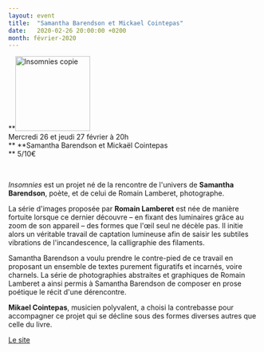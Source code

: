 ```yaml
---
layout: event
title:  "Samantha Barendson et Mickael Cointepas"
date:   2020-02-26 20:00:00 +0200
month: février-2020
---
```

**<img class=" size-thumbnail wp-image-7339 alignleft" src="http://localhost/wpagendarts/wp-content/uploads/2019/11/insomnies-copie.jpg?w=150" alt="Insomnies copie" width="150" height="150" srcset="http://localhost/wpagendarts/wp-content/uploads/2019/11/insomnies-copie.jpg 756w, http://localhost/wpagendarts/wp-content/uploads/2019/11/insomnies-copie-300x300.jpg 300w, http://localhost/wpagendarts/wp-content/uploads/2019/11/insomnies-copie-150x150.jpg 150w" sizes="(max-width: 150px) 100vw, 150px" />  
Mercredi 26 et jeudi 27 février à 20h  
** **Samantha Barendson et Mickaël Cointepas  
** <span style="font-weight:400;">5/10€</span>

&nbsp;

_<span style="font-weight:400;">Insomnies</span>_ <span style="font-weight:400;">est un projet né de la rencontre de l'univers de <strong>Samantha Barendson</strong>, poète, et de celui de Romain Lamberet, photographe.</span>

<span style="font-weight:400;">La série d'images proposée par <strong>Romain Lamberet</strong> est née de manière fortuite lorsque ce dernier découvre – en fixant des luminaires grâce au zoom de son appareil – des formes que l'œil seul ne décèle pas. Il initie alors un véritable travail de captation lumineuse afin de saisir les subtiles vibrations de l'incandescence, la calligraphie des filaments.</span>

<span style="font-weight:400;">Samantha Barendson a voulu prendre le contre-pied de ce travail en proposant un ensemble de textes purement figuratifs et incarnés, voire charnels. La série de photographies abstraites et graphiques de Romain Lamberet a ainsi permis à Samantha Barendson de composer en prose poétique le récit d'une dérencontre.</span>

<span style="font-weight:400;"><strong>Mikael Cointepas</strong>, musicien polyvalent, a choisi la contrebasse pour accompagner ce projet qui se décline sous des formes diverses autres que celle du livre.</span>

[Le site](http://www.samantha-barendson.com)